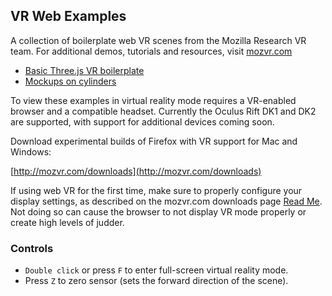 ## VR Web Examples

A collection of boilerplate web VR scenes from the Mozilla Research VR team. For additional demos, tutorials and resources, visit [mozvr.com](http://mozvr.com)

* [Basic Three.js VR boilerplate](http://mozvr.github.io/vr-web-examples/threejs-vr-boilerplate/)
* [Mockups on cylinders](http://mozvr.github.io/vr-web-examples/mockups-on-cylinders/)

To view these examples in virtual reality mode requires a VR-enabled browser and a compatible headset. Currently the Oculus Rift DK1 and DK2 are supported, with support for additional devices coming soon. 

Download experimental builds of Firefox with VR support for Mac and Windows:

[http://mozvr.com/downloads](http://mozvr.com/downloads)

If using web VR for the first time, make sure to properly configure your display settings, as described on the mozvr.com downloads page [Read Me](http://mozvr.com/downloads). Not doing so can cause the browser to not display VR mode properly or create high levels of judder.

### Controls

* `Double click` or press `F` to enter full-screen virtual reality mode.
* Press `Z` to zero sensor (sets the forward direction of the scene).
